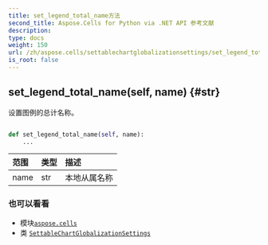 ```yaml
---
title: set_legend_total_name方法
second_title: Aspose.Cells for Python via .NET API 参考文献
description:
type: docs
weight: 150
url: /zh/aspose.cells/settablechartglobalizationsettings/set_legend_total_name/
is_root: false
---
```

##  set_legend_total_name(self, name) {#str}
设置图例的总计名称。



```python

def set_legend_total_name(self, name):
    ...
```


|范围|类型|描述|
| :- | :- | :- |
| name | str |本地从属名称|



### 也可以看看
* 模块[`aspose.cells`](../../)
* 类 [`SettableChartGlobalizationSettings`](/cells/python-net/zh/aspose.cells/settablechartglobalizationsettings)
